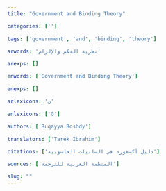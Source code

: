 ```yaml
---
title: "Government and Binding Theory"

categories: ['']

tags: ['government', 'and', 'binding', 'theory']

arwords: 'نظرية الحكم واﻹلزام'

arexps: []

enwords: ['Government and Binding Theory']

enexps: []

arlexicons: 'ن'

enlexicons: ['G']

authors: ['Ruqayya Roshdy']

translators: ['Tarek Ibrahim']

citations: ['دليل أكسفورد في السانيات الحاسوبية']

sources: ['المنظمة العربية للترجمة']

slug: ""
---
```

